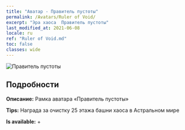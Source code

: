 ```yaml
---
title: "Аватар - Правитель пустоты"
permalink: /Avatars/Ruler of Void/
excerpt: "Эра хаоса  Правитель пустоты"
last_modified_at: 2021-06-08
locale: ru
ref: "Ruler of Void.md"
toc: false
classes: wide
---
```

 ![Правитель пустоты](/images/a/avatarFrame_42.png)

## Подробности

 **Описание:** Рамка аватара «Правитель пустоты» 

 **Tips:** Награда за очистку 25 этажа башни хаоса в Астральном мире 

 **Is available:**  + 

